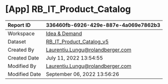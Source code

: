 



# [App] RB_IT_Product_Catalog

|Report ID|336460fb-6926-429e-887e-4a069e7862b3|
| :--- | :--- |
|Workspace|[Idea & Demand](../Workspaces/Idea-&-Demand.md)|
|Dataset|[RB_IT_Product_Catalog_v5](../Datasets/RB_IT_Product_Catalog_v5.md)|
|Created By|Laurentiu.Lungu@rolandberger.com|
|Created Date|July 11, 2022 13:54:55|
|Modified By|Laurentiu.Lungu@rolandberger.com|
|Modified Date|September 06, 2022 13:56:26|
